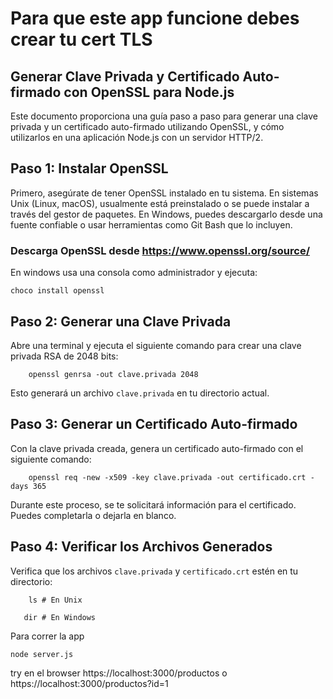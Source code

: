 # Para que este app funcione debes crear tu cert TLS
## Generar Clave Privada y Certificado Auto-firmado con OpenSSL para Node.js

Este documento proporciona una guía paso a paso para generar una clave privada y un certificado auto-firmado utilizando OpenSSL, y cómo utilizarlos en una aplicación Node.js con un servidor HTTP/2.

## Paso 1: Instalar OpenSSL

Primero, asegúrate de tener OpenSSL instalado en tu sistema. En sistemas Unix (Linux, macOS), usualmente está preinstalado o se puede instalar a través del gestor de paquetes. En Windows, puedes descargarlo desde una fuente confiable o usar herramientas como Git Bash que lo incluyen.

### Descarga OpenSSL desde https://www.openssl.org/source/ 

En windows usa una consola como administrador y ejecuta:
~~~
choco install openssl
~~~

## Paso 2: Generar una Clave Privada

Abre una terminal y ejecuta el siguiente comando para crear una clave privada RSA de 2048 bits:
~~~
    openssl genrsa -out clave.privada 2048
~~~

Esto generará un archivo `clave.privada` en tu directorio actual.

## Paso 3: Generar un Certificado Auto-firmado

Con la clave privada creada, genera un certificado auto-firmado con el siguiente comando:
~~~
    openssl req -new -x509 -key clave.privada -out certificado.crt -days 365
~~~

Durante este proceso, se te solicitará información para el certificado. Puedes completarla o dejarla en blanco.

## Paso 4: Verificar los Archivos Generados

Verifica que los archivos `clave.privada` y `certificado.crt` estén en tu directorio:

~~~
    ls # En Unix
~~~
 ~~~  
    dir # En Windows
~~~

Para correr la app

~~~
node server.js 
~~~

try en el browser https://localhost:3000/productos   o https://localhost:3000/productos?id=1